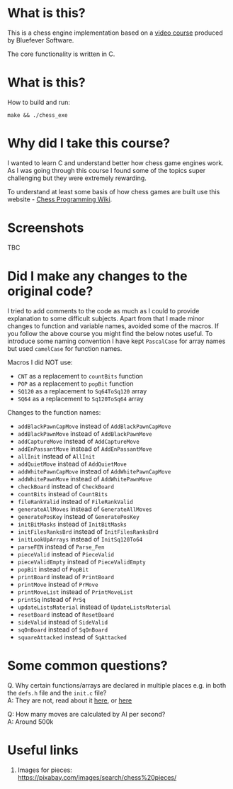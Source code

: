 # What is this?

This is a chess engine implementation based on a
[video course](https://www.youtube.com/playlist?list=PLZ1QII7yudbc-Ky058TEaOstZHVbT-2hg) produced by Bluefever Software.

The core functionality is written in C.

# What is this?

How to build and run:

    make && ./chess_exe

# Why did I take this course?

I wanted to learn C and understand better how chess game engines work. As I was going through this course I found some of the topics super challenging but they were extremely rewarding.

To understand at least some basis of how chess games are built use this website - [Chess Programming Wiki](https://www.chessprogramming.org/Main_Page).

# Screenshots

TBC

# Did I make any changes to the original code?

I tried to add comments to the code as much as I could to provide explanation to some difficult subjects. Apart from that I made minor changes to function and variable names, avoided some of the macros. If you follow the above course you might find the below notes useful. To introduce some naming convention I have kept `PascalCase` for array names but used `camelCase` for function names.

Macros I did NOT use:

* `CNT` as a replacement to `countBits` function
* `POP` as a replacement to `popBit` function
* `SQ120` as a replacement to `Sq64ToSq120` array
* `SQ64` as a replacement to `Sq120ToSq64` array

Changes to the function names:

* `addBlackPawnCapMove` instead of `AddBlackPawnCapMove`
* `addBlackPawnMove` instead of `AddBlackPawnMove`
* `addCaptureMove` instead of `AddCaptureMove`
* `addEnPassantMove` instead of `AddEnPassantMove`
* `allInit` instead of `AllInit`
* `addQuietMove` instead of `AddQuietMove`
* `addWhitePawnCapMove` instead of `AddWhitePawnCapMove`
* `addWhitePawnMove` instead of `AddWhitePawnMove`
* `checkBoard` instead of `CheckBoard`
* `countBits` instead of `CountBits`
* `fileRankValid` instead of `FileRankValid`
* `generateAllMoves` instead of `GenerateAllMoves`
* `generatePosKey` instead of `GeneratePosKey`
* `initBitMasks` instead of `InitBitMasks`
* `initFilesRanksBrd` instead of `InitFilesRanksBrd`
* `initLookUpArrays` instead of `InitSq120To64`
* `parseFEN` instead of `Parse_Fen`
* `pieceValid` instead of `PieceValid`
* `pieceValidEmpty` instead of `PieceValidEmpty`
* `popBit` instead of `PopBit`
* `printBoard` instead of `PrintBoard`
* `printMove` instead of `PrMove`
* `printMoveList` instead of `PrintMoveList`
* `printSq` instead of `PrSq`
* `updateListsMaterial` instead of `UpdateListsMaterial`
* `resetBoard` instead of `ResetBoard`
* `sideValid` instead of `SideValid`
* `sqOnBoard` instead of `SqOnBoard`
* `squareAttacked` instead of `SqAttacked`


# Some common questions?

Q. Why certain functions/arrays are declared in multiple places e.g. in both the `defs.h` file and the `init.c` file?  
A: They are not, read about it [here](https://en.wikipedia.org/wiki/External_variable#Example_.28C_programming_language.29), or [here](https://stackoverflow.com/a/1433387)

Q: How many moves are calculated by AI per second?  
A: Around 500k

# Useful links

1. Images for pieces: https://pixabay.com/images/search/chess%20pieces/
